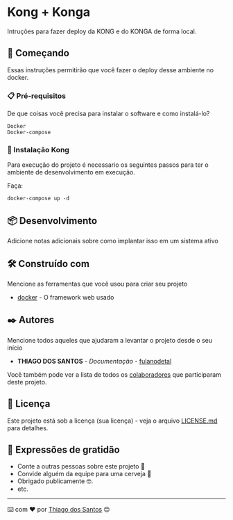 # Kong + Konga

Intruções para fazer deploy da  KONG e do KONGA de forma local.

## 🚀 Começando

Essas instruções permitirão que você fazer o deploy desse ambiente no docker.


### 📋 Pré-requisitos

De que coisas você precisa para instalar o software e como instalá-lo?

```
Docker
Docker-compose
```

### 🔧 Instalação Kong

Para execução do projeto é necessario os seguintes passos para ter o ambiente de desenvolvimento em execução.

Faça:

```
docker-compose up -d
```

## 📦 Desenvolvimento

Adicione notas adicionais sobre como implantar isso em um sistema ativo

## 🛠️ Construído com

Mencione as ferramentas que você usou para criar seu projeto

* [docker](http://www.dropwizard.io/1.0.2/docs/) - O framework web usado


## ✒️ Autores

Mencione todos aqueles que ajudaram a levantar o projeto desde o seu início

* **THIAGO DOS SANTOS** - *Documentação* - [fulanodetal](https://github.com/linkParaPerfil)

Você também pode ver a lista de todos os [colaboradores](https://github.com/usuario/projeto/colaboradores) que participaram deste projeto.

## 📄 Licença

Este projeto está sob a licença (sua licença) - veja o arquivo [LICENSE.md](https://github.com/usuario/projeto/licenca) para detalhes.

## 🎁 Expressões de gratidão

* Conte a outras pessoas sobre este projeto 📢
* Convide alguém da equipe para uma cerveja 🍺 
* Obrigado publicamente 🤓.
* etc.


---
⌨️ com ❤️ por [Thiago dos Santos](https://gist.github.com/Thiagosnts) 😊
